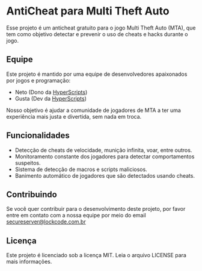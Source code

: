 # AntiCheat para Multi Theft Auto

Esse projeto é um anticheat gratuito para o jogo Multi Theft Auto (MTA), que tem como objetivo detectar e prevenir o uso de cheats e hacks durante o jogo.

## Equipe

Este projeto é mantido por uma equipe de desenvolvedores apaixonados por jogos e programação:

- Neto (Dono da [HyperScripts](https://hyperscripts.com.br/))
- Gusta (Dev da [HyperScripts](https://hyperscripts.com.br/))

Nosso objetivo é ajudar a comunidade de jogadores de MTA a ter uma experiência mais justa e divertida, sem nada em troca.

## Funcionalidades

- Detecção de cheats de velocidade, munição infinita, voar, entre outros.
- Monitoramento constante dos jogadores para detectar comportamentos suspeitos.
- Sistema de detecção de macros e scripts maliciosos.
- Banimento automático de jogadores que são detectados usando cheats.

## Contribuindo

Se você quer contribuir para o desenvolvimento deste projeto, por favor entre em contato com a nossa equipe por meio do email secureserver@lockcode.com.br

## Licença

Este projeto é licenciado sob a licença MIT. Leia o arquivo LICENSE para mais informações.

